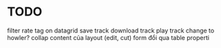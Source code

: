 
# TODO
filter rate
tag on datagrid
save track
download track
play track
change to howler?
collap content của layout (edit, cut)
form đổi qua table properti


